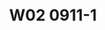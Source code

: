 # W02 0911-1





<!-- 
在稅捐規避專題問題討論裡面，首先第一個是因為我們接下來在上個學期的這個課程裡面，大概如果假設在座的同學大概可能有些參加國家考試，我們今年十月份的那個第二次的考試，有國家考試的之後，我們財稅法組的研究生，我們通常有以下的這些活動，就是當然如果你參加國家考試也很重要，我們每年應該一、二月的時候，我們會有一個稅法研究生論壇，四月，那我們一般來講，就是說我們在財稅法中心，我們有兩個蠻。常見的，或是特別是。對租稅法有興趣的同學們可以來參與，當然不限於是財稅法組的研究生，那你基本上你只要有興趣，基本上都可以來參加，我們的一個是稅法研究生論壇，這個我們在跟公法研究生論壇那個我們是分開來的，那原則上如果同學們特別你要做財稅法領域裡面的研究的話，因為我們通常在畢業要件裡面有一個要求，就是你要公開發表，那公開發表有時候同學們會選擇到，比如說你如果是你寫的議題比較公法取向的話，你可能會到公法那邊去，那有些同學也許他本身是民法背景的，因為當然就會各個不同的學科中心，都會有一個自己的研究生論壇，但我們財稅法中心我們長久以來傳統，我們有一個獨立在公法論壇之外的一個財稅法組的研究生的論壇，那各位同學們如果在你的報告跟你的研究議題上，你有興趣你想要去做公開發表的話，我們按照程序去送外審，然後再由外審論委員回來以後，我們會在，這個稅法研究生論壇裡面去做公開發表，那他就會符合我們現在目前法律學院要求的一個畢業程序裡面公開發表的要求，這個給各位每一年四月份的時間，另外一個是我們在也是由財稅法中心我們辦的一個叫普華租稅法律辯論賽，Mood Court的這個法律辯論賽，那每一年這個因為今年已經剛辦過了，本來其實我們本來每一年大概都是在年底11月12月的時間辦的活動，那我們今年特別把它提前到5月5月的時候辦，理由是因為每一年在1112月辦的時候，往往都是同學們剛好10月份考完，那很多這個稅法特別是一年級的研究生們，都會覺得時間上不太容易來得及，那年一次我們就從今年開始我們把它提前到5月，那到對不起就是算你也可以想往後延延到5月份，就基本上就是大家考完這個國考以後，不管你是會計師或律師的國考考完以後，10月份二四大概考完以後，那你稍微會有一點時間，那也鼓勵同學們自由組隊參加，這個地方你參加過一次你可以參加第二次，這個自由組隊參加，我們其實蠻鼓勵同學們來參加這個活動，這個是我們臺大財稅法中心我們自己辦的活動，每一年在5月份，那這兩個是由臺大財稅法中心主辦，但我們還有其他的不是由臺大財稅法，但是是其他校際辦的活動，像舉一個例子來講，PWC它除了透過普法跟我們這個活動，有關聯性就是它會贊助我們這個活動的經費以外，我要出稅法律變成3個禮拜，那PWC它自己每一年也會辦一個國際租稅盃的這個競賽，我印象中是好像1月或2月，因為它跟我們以往辦的時間非常近，每一年它都會寄邀請函給我，都是寄給大學裡面的那個財稅法領域裡面的教學的老師，每一年其實我都會請我們臺大財稅法中心幫忙代發，但同學們它不是必要的，就只是給各位多參加參與，讓各位可以多知道一點大概在租稅領域裡面的活動，那你可以講這樣，Mood Code的活動它就是法庭辯論活動，所以很大程度當然跟各位假如你法律背景，這個對你來講就是上法庭前的一種鍛煉，所以對各位來講很鼓勵同學來參加，那PWC那個國際租稅盃的辯論上，它比較接近是前端的租稅規劃的一個競賽活動，所以他們會請PWC裡面的這些資深的會計師，跟租稅規劃有關，那他們其實也是會請那個財政部附稅署裡面，國際稅務司裡面，那他要看他那個名稱國際租稅辯論，其實他是邀請兩岸的，包括大陸地區的一些學校的學生們來參加，根據他們的說明，就是說其實大陸地區的學生，同學們其實表現非常優秀，我自己曾經有過在疫情前的一段，我現在有點忘記了，2018還是2016年的時候，上海交大也有請我過去，其實我自己跟大陸學生接觸的印象是，他們是非常積極的，非常非常的積極，而且也非常的思考，非常的活潑，當然因為那個案子裡面是用一些企業併購的案子，來當作稅捐的相關規範裡面的參考，從一個企業併購的過程，從他一開始，比如說併購的對象的選擇，財務規劃，就是怎麼樣去籌措併購所需要的資金，你有各式各樣的可能性，你可能發行新股是一種方式，你可能是去跟銀行借錢，你可能是去跟關係人借錢，你可能去透過。各式各樣的方式去做融資管那，財務規劃，組織規劃，包括你併購要採用什麼樣的方式去經營，併購要不要消滅原先存在的公司，或是合資成立一家新的公司，來專門經營某一個企業，所以你可以從你的併購對象選擇，到你的財務規劃的選擇，組織規劃的選擇，以及資產的選擇，因為併購我不一定要把你全部吃下來，有時候我只是吃你的營業權，或是吃你的部分的營業許可的範圍而已，所以到一整個做完以後，然後法律步驟的檢驗，因為每一個階段都會有涉及到你契約的簽訂，然後剛剛講的財務組織，然後你的營運活動的規劃的部分，整個面向這樣把它跑下來，相關的稅捐裡面所涉及到的問題裡面，如何在契約裡面能夠把它呈現出來，這個是一個非常典型的，稅，領域裡面法律背景的人，跟會計背景，甚至是財務規劃背景的人，一個相互結合的一個領域，歡迎鼓勵同學們能夠組隊參加，一樣這個因為他每一年他寄給我的時候，我基本上要請我們這個助教，轉發給各位同學，那看同學們有沒有一夜參加，大家如果說想要寫論文，我要國家考試，各位自己自行規劃，那剛剛是有同學來跟我講說，他也很想要去參加這個，製程的國際租稅費的辯論賽，非常好，也歡迎鼓勵同學們能夠自由組隊參加，如果你兩邊都能參加，一個補完租稅法律辯論賽，一個製程國際租稅規劃的這種辯論賽的話，這個活動的話，這個我相信對各位來講，對有興趣在租稅領域裡面去擴增，擴展你的相關的這個知識，至少你可以這樣子講，你表現這個，至少就會讓現場那一些參與的人，對你深刻印象，比如說這樣子的一個情況，所以我們除了學校的教學活動以外，在臺大有一個非常棒的可能性，就是讓你也各位有各種這一種實務，就即使你還沒有真正實際到實務的現場去工作，其實還是有很多這個機會去瞭解實務現場，那這個當然，老師盡可能的協助各位同學，如果你之後還有什麼樣的想法，當然也可以，來談，那我自己本身，因為我自己本身是製程教育基金會裡面的董事，那他每一年辦很多，那我大概也盡可能敲，比較跟各位在稅法，稅領域裡面有關聯性的，他有一些是那個會計資訊的，那個我當然就，我又不是敲資訊系的老師，或是我跟資訊法有關，所以我就省略，省略其實大概是每一個教育基金會，他可能都會有一些自己成立上，所想要去贊助的一個方向，有一個部分，老師自己很多年前大概在做，當然現在這個時間實在有限，我自己跟那個中國信託公司，中國信託公司就是他們營養金控，那基本上以前我們臺大財稅法中心，有辦過幾次的關於金融稅制的問題，金融產品跟金融稅制的研究，當然如果同學們有興趣，這個也是一個很好，當然因為老師就時間上很有限，所以我通常我就是金融稅制那個，我如果需要辦活動，我再去跟中國信託那邊去做聯繫，然後請他們幫忙贊助我們財稅法中心，一些活動的經費，如果同學們有興趣，這個相關的活動，我倒是也很鼓勵各位同學們說，老師我想要做這方面研究，你可不可以幫忙辦個活動，當然可以啊，你寫一篇論文來，我們就讓你在研討會裡面，做一個發表，就這樣，這個是一個很重要，也是讓各位能夠實際參與稅務工作的可能性，當然很抱歉，我沒辦法提供給各位去公務機關的場所，比如國稅局或是在國際負稅署，或是國際租稅司裡面去相關的工作，不過無論如何，歡迎各位同學就是說，能夠在臺大就學的期間裡面，能夠多利用臺大所提供的各種資訊，還有一件事情是，我們其實也有很多交換學生的訊息，各位各自找尋，老師去年在上個學期辦研討導生會的時候，我們會請導生們一起來吃飯，吃飯的同時，有時候會請一些。現在各位以前的學長姐，他們在可能各個領域裡面工作的學長姐，有機會回來跟我們一起吃飯，或者是他有一些交換學生的經驗，那有一些是交換到日本的大學，當然通常就是以我們現在目前臺大法律學院，跟對方有牽一些交換學生的這些各大學為主，我們現在目前基本上，歐洲、美國、日本、澳洲、墨爾本，像各位如果有興趣，墨爾本大學這也是一個很重要的交換，那其實各位同學能多利用，你在臺大跟我以往自己20、30年前念臺大的時候不太一樣，因為那時候臺大沒人知道，那時候臺大可能在學術知名度裡面，隨著臺灣這幾年的國際地位的提升，確實是有很大的幫助，近幾年臺大法律學院也跟各個不同的學校之間，做了很大的一些努力，就特別希望我們的學生們能走向國際，那這一些都各位是在校學生的時候才有辦法去使用，所以歡迎各位同學能夠利用這一些在校學生的機會，也能夠出國去至少，當然你想說出國我常常出國，這個會差那麼一次嗎？是這樣的，旅遊跟念書不太一樣的生活體驗，就旅遊你當然到處都可以旅遊，隨便去一個地方五天四夜都也是一個旅遊，但旅遊跟在當地基本上生活，念書這個是有不一樣的生活體驗，所以鼓勵各位也可以利用在你求學的這段時間裡面，老師是以過來人身分這樣跟各位講，說實在你真不差那一年，你早那一年畢業跟晚那一年畢業，你覺得剛那時候有差，其實過了。到老師這個年紀都沒什麼差，不差那一年。真的一點都不差，你會覺得我同學都已經當到，像我們以前在司法官學院就是論資排輩，第幾期的。幾期的，像老師三八期，的，如果照我自己當年畢業考上法官那個時候就去，我可以三十三期，他說三十三期跟三十八期有什麼差呢？先當上庭長跟沒當上庭長的差別，反正你都要當法官了，會差那麼一兩年的年資嗎？但留學經驗是不太一樣的，留學經驗是你過了那個時間不太容易有同樣的機會，所以我要強調就是旅遊經驗其實跟留學經驗是不太一樣，當然也有些人留學的結果不太一樣，我自己個人的體會真的留學會有很大，對你的一些看法會有一些，或是你的一些，觀念或是一些價值上面，會稍微有一些的不一樣的這個地方，我相信這也是在留，學裡面可能帶來的一個生涯，當然如果你將來說我自己個人有個人人生的取向，我想要做什麼做什麼，ok我都尊重，老師沒有什麼意見，老師只是跟你講你覺得有差的那一年，其實沒真的差那麼多，沒有真的差那麼多，各位你可能在二十二三歲的時候，會覺得差一年好像差很多，學長學姐差一年這樣差很多，沒有啦你大概三十歲以後，三十歲以後就開始沒差別，四十歲以後就已經不再用這個來差別了，所以請各位務必把眼光範圍一點，就是說雖然在臺大念書，要搞得你要兩三年以上的時間，好像花了很多時間，但做一個交換學生到國外去，這件事情其實我個人認為蠻值得，但其實在歐洲學校裡面，他們有一個歐洲學生之間的那種，elasmus的那種交換學生紀錄，其實蠻多的歐洲大學的學生，在他們還沒進大學，或是進大學的第一年以後，他們也常常會交換到別的國家去，像我們昨天跟德國來的，講運動基本拳的那位教授談，我們大概也是談他的學經歷的時候，他也是會講就是說他在念書的時候，他德國教授，念書的時候他們也都會交換到，比如說到附近，他們通常一般來講一定會交換到法國去，就德法之間的交換，像我自己認識的幾位德國教授，他們也會交換到西班牙去，歐洲姊妹彼此之間的交換，當然，你會想說這些交換到底有沒有什麼意義，其實真的還是有蠻重大的對他們，特別是你在交換的過程當中，你其實體會到的既管是歐洲國家，彼此還是會有一些文化上的差異，或者是思考方向上的不同，像比如說我經由我那個德國教授的朋友的介紹，我才知道原來德國的法律人的思考方式，跟法國法律人的思考方式不太一樣，我自己沒有留學法國，其實我也不太知道法國法律人怎麼去思考，我只能間接地從黃遠澳省長看到表現出來，長什麼樣子我大概才能猜測，我又沒有接觸過真正的法國法律人的思考方式，經由他呢，他其實也不是他自己去，是他太太也是交換到法國去以後，回來以後，他透過他們彼此之間的討論，我才知道原來法國法律人的思考邏輯的方式，大概是怎麼樣一個方式，也許這些東西都未必在你出去那樣的當下的時候，產生一些作用，但其實是未來在你的，不管你的學術或是做實務工作，我相信都會對各位用很大幫助，所以請各位，不管你現在是碩一、碩二、碩三，好像出去晃一下，延後了你畢業時間，反正你在這個地方也只是跟老師，老師就要求你要寫東寫西寫，你也可以有一個機會，好好的出去多做一點點的學習，這個我相信有許多東西，它不是科業上能夠完全學習到的，它有很多都是一種生活上的體驗，跟觀念思想的交換，一種觀念思想的開通，這個是給各位做一個參考，那歡迎各位，那回到老師的主題，我們今天還是繼續談稅捐規避這個問題，我們上個禮拜有跟各位談了三分法的，就是說。在稅法領域裡面，。 -->

<!-- 
金融產品跟金融稅制的研究 當然如果同學們有興趣 這個也是一個很好的活動 也是一個很好的 當然因為老師就時間上很有限了 所以我通常我就是金融稅制那個 如果需要辦活動 我再去跟中國信託那邊去做聯繫 然後請他們幫忙贊助我們財稅法中心一些活動的經費 如果同學們有興趣 這個相關的活動 我倒是也很鼓勵各位同學們 老師我想要做這方面研究 你可不可以幫忙辦個活動 當然可以啊 你寫一篇論文來 我們就讓你在那個研討會裡面做一個發表 就這樣 這個是一個很重要 也是讓各位能夠實際參與那個 參與那個稅務工作的一個可能性 當然很抱歉我沒辦法提供給各位去公務機關的場所 比如國稅局或是在國際稅務 賦稅署或是那個國際租稅司裡面去相關的工作 不過無論如何歡迎各位同學就是說 能夠在臺大就學的期間裡面 能夠多利用臺大所提供的各種這種資訊 還有一件事情是 我們其實也有很多交換學生的訊息 這個各位各自找尋 各自找尋 老師去年在那個上個學期辦那個研討 那個對不起那個導生會的時候 導生會 對對對 那個只需要提醒我們 我們要辦導生會 那個導生會的時候 我們會請導生們一起來吃飯 吃飯的同時有時候會請一些 這個現在各位以前的學長姐 他們在可能各個領域裡面工作的 那個學長姐有機會回來跟我們一起吃飯 或者是她有一些就是交換學生的經驗 那有一些是交換到 比如說這個日本的大學 當然通常啦 就是以我們現在目前臺大法律學院 跟對方有簽一些交換學生的 這一些各大學為主 那我們現在目前基本上 歐洲、美國、日本、澳洲、墨爾本 像各位如果有興趣墨爾本大學 這也是一個很重要的一個交換 那其實各位同學能多利用 能多利用 你在臺大跟我以往自己 二三十年前念臺大的時候不太一樣 因為那時候臺大沒人知道 那時候的臺大可能在學術知名度裡面 隨著臺灣這幾年的 這個國際地位的提升 確實是有很大的幫助 那近幾年臺大法律學院 也跟各個不同的學校之間 做了很大的一些努力 就特別希望我們的學生們能走向國際 那這一些都各位是在校學生的時候 才有辦法去使用 所以歡迎各位同學能夠利用這一些 這個在校學生的機會 也能夠出國去 至少當然你想說出國 我常常出國啊 這個會差那麼一次嗎 是這樣啦 旅遊跟念書 不太一樣的生活體驗 就旅遊你當然到處都可以旅遊 隨便去一個地方 五天四夜都是一個旅遊 但旅遊跟在當地基本上生活 念書這個是有不一樣的生活的體驗 所以鼓勵各位也可以利用 在你求學的這段時間裡面 老師是以過來人身分 這樣跟各位講 說實在你真不差那一年 你早那一年畢業跟晚那一年畢業 你覺得那時候有差 其實過了到老師這個年紀都沒什麼差 不差那一年 真的一點都不差 你會覺得我同學都已經當到 像我們以前在司法官學院 論資排輩 第幾期的 幾期的 像老師三八期的 如果照我自己當年畢業 考上法官那個時候就去 我可以三十三期 他說三十三期跟三十八期有什麼差呢 就先當上庭長跟沒當上庭長的差別 反正你都要當法官了 會差那麼一兩年的年資嗎 但留學經驗是不太一樣的 留學經驗是你過的那個時間不太容易 有同樣的那個體會 所以我要強調就是旅遊經驗 其實跟留學經驗是不太一樣 當然也有些人留學的結果不太一樣 我自己個人的體會是 留學會有很大對你的一些看法 會有一些或是你的一些觀念 或是一些價值上面 會稍微有一些的不一樣的這個地方 我相信這也是在 留學裡面可能帶來的一個生涯 當然如果你將來說 我自己個人有個人人生的取向 我想要做什麼做什麼 OK我都尊重老師沒有什麼意見 老師只是跟你講 你覺得有差的那一年 其實沒真的差那麼多 沒有真的差那麼多 各位你可能在二十二三歲的時候 會覺得差一年好像差很多 老人家說學長學姐 差一年這樣差很多 沒有啦你大概三十歲以後 三十歲以後就開始沒差 四十歲以後就已經不再用這個來差別了 所以請各位務必把眼光放遠一點 就是說雖然在台大念書 要搞得你要兩三年以上的時間 然後好像花了很多時間 但做一個交換學生到國外去 這件事情其實我個人認為滿值得的 其實在歐洲學校裡面 他們有一個歐洲學生之間的那種 Erasmus的那種交換學生計畫 其實滿多的歐洲大學的學生 在他們還沒進大學 或是進大學的第一年以後 他們也常常會交換到別的國家去 像我們昨天跟德國來的 講運動基本權的那位教授談 我們大概也是談他的學經歷的時候 他也是會講就是說他在念書的時候 他德國教授念書的時候 他們也都會交換到 比如說到附近 他們通常一般來講一定會交換到法國去 就德法之間的交換 像我自己認識的幾位德國教授 他們也是會交換到西班牙去 這個歐洲境內彼此之間的交換 那當然你會想說 這些交換到底有沒有什麼意義 其實真的還是有滿重大的 對他們特別是 你在交換的過程當中裡面 你其實體會到了 儘管是歐洲國家 彼此還是會有一些文化上的差異 或者是思考方向上的不同 像比如說 經由我那個德國教授的朋友的介紹 我才知道原來德國的法律人的思考方式 跟法國法律人的思考方式不太一樣 我自己沒有留學法國 其實我也不太知道 法國法律人怎麼去思考 我只能間接的從黃允皓身上 看到表現出來 長什麼樣子 我大概才能猜測 我又沒有接觸過 真正的法國法律人的思考方式 經由他的 其實也不是他自己去 是他太太 也是交換到法國去以後 回來以後 他透過他們彼此之間的討論 我才知道原來法國法律人的思考邏輯的方式 大概是怎麼樣一個方式 在你出去那個當下的時候 產生一些作用 但其實是未來在你的 不管你的 做學術或是做實務工作 我相信都會對各位有很大幫助 所以請各位 不管你現在是碩一 碩二 碩三 好像出去晃一下 延後了你畢業時間 反正你在這個地方 也只是跟老師 老師就要求你要寫東寫西寫 你也可以有一個機會 好好的出去 多做一點點的學習 這個我相信 有許多東西 它不是課業上能夠完全學習到的 它有很多都是一種生活上的體驗 跟觀念思想的交換 一種觀念思想的開通 這個是給各位做一個參考 那歡迎各位 那回到老師的主題 我們今天還是繼續談 稅捐規避這個問題 我們上個禮拜有跟各位 談了三分法的 就是說 在稅法領域裡面 我們原則上 把行為 稅捐規劃行為 我們把它分成三種類型 它的目的都是節省稅賦 那它的目的都是稅捐減少 可是我們卻在評價上 稅捐都是要少 減少 但是我們在評價上 有一種行為 這一種在評價上被認為 它是不可以的 它是要加以處罰的 要加以去處罰的 那這一種行為 我們把它稱之為叫逃漏稅 或是tax evasion 這樣子的一個評價為 這一種行為 我們稱之為叫逃漏稅 那逃漏稅 由於我們自己的法秩序裡面 它是透過稅稽法41條 41條的規定 是一個老師認為是很不清楚 因為他不知道 什麼叫做41條裡面所稱之詐術 -->

<!-- 

稅捐規劃行為我們把它分成三種類型它的目的都是節省稅賦它的目的都是稅捐減少。

可是我們卻在評價上稅捐都是要少、減少但是我們在評價上有一種行為這一種在評價上被認為它是不可以的它是要加以處罰的要加以去處罰的這一種行為我們把它稱之為叫逃絡稅或是tax evasion，

這樣子的一個評價為這一種行為我們稱之為叫逃絡稅那逃絡稅，由於。

我們自己的法秩序裡面它是透過稅稽法41條，41條的規定是一個。

老師認為是很不清楚因為他不知道什麼叫做41條裡面所稱的詐訴。

各位你看一下我們逃絡稅捐的，稅捐處罰的規定。

典型的稅捐處罰規定就是逃絡稅捐罪。

那麼41條它是怎麼去說逃絡稅捐呢它說納稅有人以詐訴或其他不正當方法逃絡稅捐。

當你在定義逃絡稅捐的時候你又用逃絡稅捐這幾個字眼，有時候會讓人們會想說這不是套套邏輯嗎，我就是希望你定義逃絡稅捐你告訴我什麼叫逃絡稅捐結果你又用逃絡稅捐這幾個字眼。

導致於我在，構成壓境的解析上我其實不太能知道什麼叫逃絡稅捐。

其實這個是大多數的人在看這個法律條你大概心生就會因此產生一個那什麼叫逃絡稅捐。

我上個禮拜有跟各位去說什麼叫逃絡稅。

逃絡稅其實就是對課稅構成要件事實的隱匿行為。

我們透過。

像德國的稅捐立法，德國的租稅通則370條的第1項立法。

他就很清楚的，將什麼叫逃絡稅他在講的就是課稅事實的隱匿。

課稅事實也就是說他的隱匿。

讓你知道他其實是對課稅什麼東西是你被隱匿就是依據課稅的要件課稅有構成要件的規範，你在對課稅構成要件的事實裡面去做了隱匿的行，

為。

這種隱匿的行為當然我們還需要再進一步的去做解釋德國租稅通則因此在370條底下總共有，三款的規定他去說明了什麼情況是屬於一種被稱之為隱匿的行為，

我們就把它用白話的方式來講，也就是我們上個禮拜跟各位講他在申報的時候做積極虛偽不實。

的陳述，或者是相反的他在消極的行為上面比如說你因申報未申報。

以及，你沒有做完全的申報這樣的一個行為會被認為你對課稅構成要件事實裡面的不完全申報也就是隱匿的行為。

也因此。

如果你有留學德國的經驗或是你有辦法去參考比較法的規範你就會相對就會發現原來我們自己本國的條文，它不是很清楚。

可是別的國家會怎麼去規定它呢你參考，法治上比我們更先進一點的國家往往它就會有答案，這是我自己在當研究生的時候最大的體會我們自己的中文世界裡面給你的資訊不足。

我們自己的立法有時候有缺陷，司法實務的闡述有時候不能完全表述其中的要義，我們往往就會借助比較法。

比較一些法學相對我們比較，法治國家他們要清楚的呈現這個核心概念的意義就是你隱匿事實。

你隱匿事實讓稅捐稽徵機關。

無法對你課稅的事實的狀態全然了解對你做出正確稅捐的核科。

所以，短路稅捐是一個結果，它本身不是行為。

這樣各位可以聽得懂嗎。

短路稅捐不是行為本身它是一個結果。

真正被處罰的核心是隱匿課稅構成要件事實。

特別是當你有申報義務的時候，你因申報未申報或者你的申報並沒有全然申報課稅構成要件事實的每一個部分這個時候，就會帶來。

結果上會導致你短路稅款的繳納。

所以你看我們自己本身的事實一條的第1項規定以詐訴或其他不正方法。

你有時候你會想說那什麼叫詐訴或其他不正方法，其實一言以蔽之就是隱匿事實。

隱匿，什麼事實什麼事實隱匿才會該當逃漏稅捐。

別的事實不講課稅構成要件事實，只要是課稅上，構成要件的事實就被認為是重要的事實。

不是課稅構成要件的事實你隱匿。

也無關因為不導致稅款會短少。

完全無關所以我們現在舉例而言，舉例而言。

如果我在報稅的時候，我結婚了。

我沒有去申報請問這有沒有構成隱匿。

在綜合所得稅就會構成隱匿。

理由在於因為我們的綜合所得稅。

夫妻結婚之後是強制合並申報。

這個時候就會構成隱匿。

因為它是課稅構成要件裡面的事實因為它是課稅規範我們所得稅法第15條第1項裡面這個是告訴你你必須要申報的事實所以強制合並申報底下，

有婚姻關係的存在基本上你就要申報那你說這件事情。

這婚姻本來是我個人的事情我為什麼要告訴你。

當你是強制合並申報當你因此會有合並計算所得額合並去做課稅所得額計算的時候你會不會有可能會產生短路稅款的問題。

這個就是為什麼你隱匿婚姻關係這件事情可能會涉及到，討論稅捐罪的制裁。

那當然這個是因為我們國家將結婚的人做強制合並申報，別的國家OECD大多數國家結婚前結婚後。

你只要是人你有賺錢，報自己的所得而已。

我結婚幹你什麼事。

如果我國家的稅制從來就不管你有沒有結婚我只管一件事情你有沒有賺錢。

你結婚之前有賺錢你結婚之後有賺錢你賺多少報多少所得，所以除非是跟你所得有關，的事實資訊我幹嘛管你有沒有結婚。

OECD大多數國家都是採個人個別所得課稅，所以我賺了錢我報我自己的所得稅就好跟我結婚你有什麼關係我需要告訴你我結婚嗎我當然不需要。

因此。

課稅構成要件事實是以個別稅法的課稅構成要件事實為規範上的依據你要參考個別稅法裡面的構成要件規定你才能知道什麼東西才叫做隱匿或者我們自己調教詐訴或其他不正方法你只有透過個別稅法的構成要件的解析你才知道說哪些東西是，

申報的時候要報。

哪些東西是不需要報像我們自己本身的綜合所得稅婚姻關係要報。

但性別的自我認同不用報。

我雖然是男生可是我自我認同為女生我需要告訴你國稅局官員嗎。

那個跟課稅事實。

那跟課稅事實無關。

相反的家內的事實要不要申報。

我在家裡面跟誰同居，這個要不要事實要申報。

It depends， 看情況。

如果你申報把它列為受撫養親屬。

那你當然要申報，因為你自己把這個家內的事實來作為你課稅構成要件事實裡面作為免稅額的檢除事項所以你必須要提交你撫養他的事實這樣各位聽得懂。

我們自己的稅稽法41條它不太能呈現背後真正的法意就是我其實是要處罰什麼我要處罰的是你不誠實。

那什麼東西要誠實你總是要跟課稅構成要件有關我才需要告訴你因為國稅局也只需要了解這個事實國稅局不需要知道我的性別認同。

我自己的出生習慣沒差啊我出生我習慣性別認同我的宗教這個真的無關但是當你自己把它作為你的申報的內容也就是當你之間作為受撫養親屬。

作為比如說比如說假設我受洗了我變成基督教我可能會捐款給教會你把它作為捐贈扣除額的時候那這個時候稅局就有機會對你是否真的捐款給教會。

來去做相關事實查。

並且可以你誠實申報義務。

這樣各位可以理解嗎。

我們自己本國的法律往往有時候它並沒有把核心要義把它說清楚但透過比較法特別是對一些法治上比我們相對來講他們其實法治上跟我們比起來比較先進的意思是說他們的立法會相對比較清楚。

但不代表就不需要解釋。

他們的立法會相對我們會比較清楚，或者那個標準。立法會相對我們會比較清楚，或者那個標準抓得比較適當，因為法治落後的現象也有一種情形就是除了不明確以外就是標準抓錯。

就是那個，標準不太好像我們，夫妻就是強制合併申報。

我們的標準是這個那德國的夫妻是採任意合併申報。

所以，德國體制底下的所得稅申報是我如果結婚，當我採個人申報因為他本來就是可以個人申報所以你個人申報他只有一個要求就是你個人賺多少實際賺多少你誠實申報就好你不用管理配偶你太太你先生賺多少錢因為那個是他的事情。

如果你把他報為受俘養金屬，當然你就要誠實申報你付給他多少錢，沒付錢給他在你申報所得稅的時候又把一個沒有實際俘養的受俘養金屬把他報為自己的受俘養金屬的扣除了那當然就會有涉及隱匿課稅事實不誠實申報因此要被處罰的問題，

這個是我們。

回過頭來來跟各位在上個禮拜提到的隱匿課稅事實因為你各位看到隱匿課稅事實的時候你會想說其實文法秩序好像看不到隱匿這幾個字眼因為我們自己的法秩序叫做用詐訴或其他不正當方法逃漏稅捐那麼逃漏稅捐的定義要用詐訴或其他不正當方法逃漏稅捐有時候導致你會不知道他到底他是在講什麼其實他最核心概念就是。

報稅的時候你只要有申報法律規定你有申報你原則上就應該要及時的申報因為你該申報的時候不申報這個時候就會構成不及時申報，申報以後一定要是完全的而且是誠實的申報這個就是我們上個禮拜用一個比較簡單的方式去說一個什麼叫逃漏稅捐就是行為人沒有完全及時誠實的申報。

法律有規定你有申報義務但你沒有你沒有做這個時候就會構成要嘛是逃漏稅捐要嘛是我們法秩序裡面的漏稅罰我們有漏稅罰跟逃漏稅捐這兩種制裁的太陽這個是都是被捅花在這個tax evasion這個逃漏稅捐這個概念底下。

好的，另外一個楚和漢介之另一方。

節稅跟避稅也就是tax saving跟tax avoidance


---



這個概念底下他們基本上其實跟逃漏稅都有同樣一個效果就是稅賦減少。

他稅賦是被減少。

的只是。

tax evasion是不被許可的他是違法的，稅賦減少。

因此當他被發現以後我們除了責令補稅以外一般來講會連帶著也會對他這一個tax evasion的行為施以該有的非難。

好補稅跟非難不管是刑事法的逃漏稅捐罪或是行政法的漏稅罰處罰，我們認為不構成一行為二法。

不構成一行為二法。

對tax evasion的這個行為人我們事後發現你該申報不申報。

我們事後發現你申報的時候隨便亂報。

沒有誠實完全的申報所以我們除了命補繳稅捐，以外。

往往會再有一個所謂的因為你申報義務違法所以我們會有一個制裁這個制裁。

要不是稅稽法41條的逃漏稅捐這個是刑事法，不然就是各稅法裡面的漏稅罰我們稱之為叫短漏稅罰。

這一種逃漏稅捐罪或短漏稅罰。

這個非難的制裁跟補稅之間不構成一行為的二次處罰。

因為。

補稅本身不是處。

罰補稅只是滿足，原先該有的稅捐負擔義務。

你繳你該本來就要繳的稅賦而已，就這樣。

真正的非難，是在，後面這個行政法或刑事法裡面的漏稅罰短漏稅罰或者是逃漏稅捐罪的非難，因此責罰相當性是在講後面這個部分的非難要相，

當，行為人的行為該法該法它到底是故意還是是過失這個是我們要區別程度一般來講我國法秩序裡面認為故意，積極的虛偽不實這個是最高度的，

一個。

要加以非難的行為所以它會該當稅稽法41條的，逃漏稅捐罪。

可是相反的只要你不是故意你是過失的。

或者是有一種情況當然你會講說故意的短漏報。

在我國法秩序裡面只要是被認為是消極的作為這個時候它不該當稅稽法41條的。

詐訴逃漏稅捐罪不該當它只該當各稅法裡面的漏稅，法，我國法秩序是做這個分類它是用積極作為。

積極作為這個時候就該當稅稽法41條的，逃漏稅捐罪。

如果是消極不作為包括，「應申報，未申報」、「已申報，短報」或「已申報，漏報」，它是用各稅法的漏稅罰。

這一種分類我國法秩序的分類。

基本上是錯誤的分類。

是一個不正確的分類。

是一個完全不符合實際狀態經驗法則的分類但它確實是我國實務上的一個分類標準，這個也導致我國基本上沒有太大的成立逃漏稅捐罪的實務案例多數的人基本上一定都是用漏稅罰的方式就是說我國實務上。

大多數人會因為應申報、未申報所以他會被處漏稅罰。

他會有以申報但只要是短漏報短漏報的這種情況那麼也還是會處各稅法的漏稅罰。

我國實務上認為只有積極的施以詐訴之行為積極作為的用虛偽不實的成本費用用虛偽不實的鏡像發票，來。

抵減、抵銷掉你的所得稅或加值行業稅這種很少數的例外的情況才會被論以逃漏稅捐罪。

那這個是我國實務的分類方法，但這一種實務分類方法根本不符合經驗法則，在國際比較之間來看這也是我國的一個特殊分類方法其實根本不對的分類方法因為你突然會發現一件事情就是。

所謂的積極作為跟消極不作為這種分類。

在學理上的這種分類在逃漏稅捐罪裡面它是一個無意義的分類。

它是一個毫無意義的分類，簡單來講申報是一個。

法律上行為。

申報是一個法律上行為在我的申報項目裡面以所得稅為例或加值行業稅為例我的申報項目裡面本來就會有，我從這個活動賺多少收入。

以及我為這個活動支付多少成本跟費用。

所以在我的申報裡本來就會有加項跟減項。

我會有收入額的申報。

我會有成本費用額的申報。

當我在申報的時候，不管我是收入的虛減。

或成本費用的虛徵。

其實它帶來的都是所得額的虛減。

對嗎。

老師素水應該沒錯吧，我沒有把分補分子弄錯這種問題。

我在所得申報的時候原則上在我申報的時候我會申報我的收入。

成本費用。

收入減成本費用才會得到，所得，或者是財務關係裡面的盈餘。

收入低於成本費用我們就稱之為叫虧損。

收入大於成本費用我們就稱之為叫盈餘。

在稅法裡面則稱之為叫所得，所得要不是盈餘不然就是虧損。

我在申報的時候，你去區分是收入的虛減。

降低。

或是成本費用的虛徵，其實它帶來最後結果就是所得額的減少。

所以我國法秩序自己去區分積極作為的虛徵成本費用。

它應該要討論稅區最處罰。

但是對於虛報收入。

就是虛減收入的這個行為比如說短報漏報就是典型的收入，沒有報足額。

收入沒有報足額就是我明明賺100但是我報80，這個叫漏報。

對不起短報。

我明明在臺大有100。

北商大有100所以我總收入應該是200可是我只報臺大我不報北商大。

這個叫漏報。

這一種少報所得的行為也竟然被評價為這個叫消極不作為。

所以它不是用稅稽法41只是用各稅法裡面的，漏報，漏稅罰處。

罰所以這一種分類，就是一個很典型的無異議，而且是不了解稅捐申報實務的做法的一種分類這個就是法律的自己完全搞不清楚稅捐申報實務的一種很典型的分類就是法律的自己搞不清楚所以你在選舉的這個採取的分類方法上面你沒有做正確的分類這個時候，

總而言之不管是虛減收入或是。這個時候。

總而言之 不管是虛減收入或虛增成本費用最後面就是導致你的課稅所得額的減少。

讓國家無法正確的認識到你的所得額因此對你做正確的所得稅的核課。

這個，自然就會產生短路稅款的結果。

所以 以德國租稅通者370條的規定來看人家比我們就清楚很多。

完全不會讓你產生誤會懷疑什麼叫詐訴或其他不正方法又什麼是叫逃漏稅捐之行為它看起來就像文字本身在定義文字本身的意思那 以這樣一個例子來跟各位做說明在德國 不管是積極或消極。

就算你這樣要分好了。

其實只要你對課稅構成要屆事實的引力。

你明明結婚 你應該所得要合併申報那你沒有誠實申，報明明你沒有撫養那個受撫養親屬但是你卻把它申報為你的受撫養親。

屬這個時候你虛徵了一個受撫養親屬，來讓你的所得額減少這個時候就構成，隱匿課稅事實和因受制裁的對象也因此德國。

每一年根據聯邦國會的調查。

依據聯邦財政部所提供的相關資料那麼他們每一年有兩萬多個逃漏稅捐的人因此可以被以逃漏稅捐罪來起訴然後送進法院在德國逃漏稅捐不僅是一個不名譽的犯罪行為它是被認為是倫理道德上有虧所以政治人物，

足求民心。

政治人物足求民心在德國不會因為外遇所以就，垮臺不會的，但會因為逃漏稅捐。

他的職業生涯就不太容易繼續進行下去。

包括。

網球明星那個貝克因為以前德。

國歷史上現在德國已經出不了什麼網球明星因為老師自己本身會稍微看一下那個網球以前他有一個貝克一個女生的話就是格拉弗。

現在目前世界網球球壇裡面。

這個女生是薩巴勒卡或是英格蘭的女網的選手那男選手老師自己個人很欣賞的是。

亞歷克辛。

他是北藝的一個應該算是講德語也不太對就是他們家是講德語的因為他們以前是以前是奧匈帝國的。

一戰之前的時候是奧匈帝國的領土在一戰之後因為一戰的時候義大利就趁奧匈帝國潰敗之際佔領了那一塊地方所以他們那個地方本身傳統上都是講德語的但他們現在目前是義大利的領土他自己也自我認同為是義大利人所以他會講很流利的德語當然義大利人就不用講你每一次記得你是德國人還是義大利人，

我是義大利人就這樣。

但是他的外表長相其實跟一般義大利人長得不太一樣各位我們大概想像中的義大利人。

可能是比較黑髮的可能是比較浪漫的他看起來一點都不太浪漫看起來像德國能選那種冷酷的那種金髮的那種樣子那種他很瘦就是亞歷克斯。

Sinner前名叫亞歷克斯後名叫Sinner那現在亞歷克斯Sinner被西班牙的。

阿卡拉斯打敗了現在目前在網談的一哥就阿卡拉斯網談二哥就是Sinner就是這樣好結束就這樣足球，網球。

或者是政治人物在德國逃漏稅捐這個是大事對他們來講就是誠實申報這個是非常重要的一件事情，回過頭來我們來談臺灣自己本身由於我們自己做了一個很奇怪無意義的背離經驗法整個分類所以我們實務上其實逃漏稅捐被定罪的很。

少被定罪的很少因為我們自己做一個奇怪的分類就是積極作為才構成詐書不正方法逃漏稅所以你去查臺灣的法務部的資料裡面你去查去上司法院網站去查那個被起訴逃漏稅捐罪的我跟各位講絕無僅有很少見，

大部分被起訴相關犯罪罪名的都是用商業會計法。

用三塊法71條因為三塊法71條有一個不誠實申報就是做虛偽以外就是不誠實的不完全的財務報表。

但我必須要講商業會計法71條的保護法益不再保護國家稅捐債權。

各位聽得懂這個意思嗎。

每個犯罪行為的規範都有他想要保護的對象。

這個我把它稱之為叫法益。

法益。

財快法的商業會計法71條，它要保護的法益是財報的正確性。

那保護財報正確性是要幹啥用。

是要讓使用財報的人。

不會因此被騙。

包括了股東，包括了債權人我不能因為你用假的財報導致我投資你們家公司結果後來變幣值，或者是我把錢借給你們家公司結果我後來錢收不回來。

財報不實所想要保護的法益無零就是使用財報因此受到權利或利益受損當然也包括財報的主管機關它無法做有效的監督所以商快法71條保護的法益是財報的使用者。

但稅稽法41條保護的法益是什麼。

是國家的稅捐債權。

國家的稅捐債權不能夠用商快法71條去涵蓋，國家的稅捐債權要回到稅稽法41條才能正確保護法益也因此我們當務之期在逃漏稅捐領域裡面要正確的理解稅稽法41條逃漏稅捐罪的保護法益所在並且適度的將詐訴或其他不正方法逃漏稅捐去做法事意學上的重新檢討就簡單來講就是將積極跟消極不作為都把它含塞進來這個是我們透過比較法治我們讓各位能夠清楚知道為什麼去國外留學會對我們自己本身的法事意學產生如此大的影響簡單來講透過外國的眼睛才知道我們本國人一直用一隻眼睛在看問題。

就是你如果只是看我們國內的文章我可以跟各位保證你都不知道原來我們稅稽法110年修正沒有修到要害。

沒有修到要害請問各位41條第2項修下來犯前項之罪個人逃漏稅額在新臺幣1000萬以上隱匿事業逃漏稅額在新臺幣5000萬以上加重期刑就是一年以上七年以上的期徒刑110年醞釀已久的稅稽法修法只加了這個條文規定就這樣把它加上去你覺得有根本解決問題嗎。

問題不在。

41條要加一個第2項問題在你那個詐訴或其他不正方法那個意義是不清楚。

的你應該回到課稅構成要屆中施課稅要屆事實的隱密這個才是真正應該可以應該要透過修法來讓它更明確性法因此更清楚的知道這個是國家要制裁的對象透過41條的規範我們保護的是國家的稅捐債權的法益而不是用商業會計法這個我們就跟各位大致上先簡單的補充說明逃漏稅捐罪在我國法治裡面的狀態我們先休息一下下一節我們再回過頭來講節稅跟避稅有些國家。

完全不認為有避稅。

有些國家他認為只要法律沒有說。

基本上就容許人民可以做，所以不管我的tax planning怎麼做怎麼做怎麼做我只要不隱匿事實。

我只要不隱匿事實這個就是tax standard。

沒有所謂的中間類型所以到底是二分說，稅捐規劃行為是二分還是三分有些國家認為那就是二分。

我不隱匿，我只有tax saving。

就只有這一個選項有些國家認為不可以全部都這樣這個時候都讓你可以有tax saving的效果稅賦都減少讓我們國家稅捐，債權很可能也會落空所以他創造出一種類型這種類型透過法事意學或是透過立法的方式我們來強化tax avoidance存在的正當性跟必要性也就是透過稅捐立法的方式我們以前用稅稽法十二之一我們之後用納保法第7條第3項的規定我們待會跟各位來說一下這種二分或三分的這種方式究竟我們應該採取哪一個做法當然我待會跟各位去說明為什麼我們採三分法比較適當的一個理由我們先休息一下。 -->